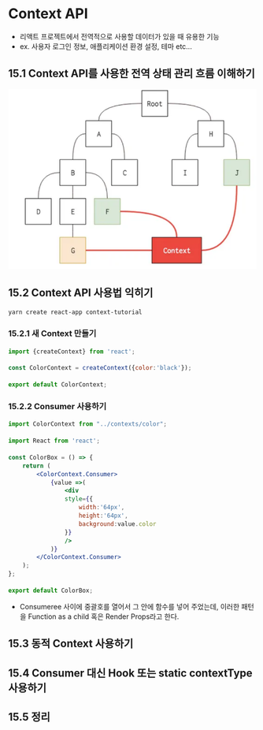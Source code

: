 # Context API
- 리액트 프로젝트에서 전역적으로 사용할 데이터가 있을 때 유용한 기능
- ex. 사용자 로그인 정보, 애플리케이션 환경 설정, 테마 etc...
## 15.1 Context API를 사용한 전역 상태 관리 흐름 이해하기
![alt text](image-14.png)
## 15.2 Context API 사용법 익히기
```prompt
yarn create react-app context-tutorial
```
### 15.2.1 새 Context 만들기
```jsx
import {createContext} from 'react';

const ColorContext = createContext({color:'black'});

export default ColorContext;
```

### 15.2.2 Consumer 사용하기
```jsx
import ColorContext from "../contexts/color";

import React from 'react';

const ColorBox = () => {
    return (
        <ColorContext.Consumer>
            {value =>(
                <div
                style={{
                    width:'64px',
                    height:'64px',
                    background:value.color
                }}
                />
            )}
        </ColorContext.Consumer>
    );
};

export default ColorBox;
```
- Consumeree 사이에 중괄호를 열어서 그 안에 함수를 넣어 주었는데, 이러한 패턴을 Function as a child 혹은 Render Props라고 한다.
## 15.3 동적 Context 사용하기
## 15.4 Consumer 대신 Hook 또는 static contextType 사용하기
## 15.5 정리
